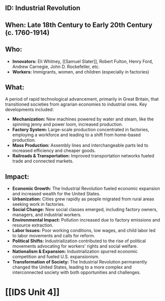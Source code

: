 ## ID: Industrial Revolution
## When:  Late 18th Century to Early 20th Century (c. 1760-1914) 
## Who: 
* **Innovators:** Eli Whitney, [[Samuel Slater]], Robert Fulton, Henry Ford, Andrew Carnegie, John D. Rockefeller, etc.
* **Workers:**  Immigrants, women, and children (especially in factories)
## What: 
A period of rapid technological advancement, primarily in Great Britain, that transitioned societies from agrarian economies to industrial ones. Key developments included:
* **Mechanization:**  New machines powered by water and steam, like the spinning jenny and power loom, increased production.
* **Factory System:**  Large-scale production concentrated in factories, employing a workforce and leading to a shift from home-based production.
* **Mass Production:** Assembly lines and interchangeable parts led to increased efficiency and cheaper goods.
* **Railroads & Transportation:**  Improved transportation networks fueled trade and connected markets.
## Impact: 
* **Economic Growth:**  The Industrial Revolution fueled economic expansion and increased wealth for the United States.
* **Urbanization:**  Cities grew rapidly as people migrated from rural areas seeking work in factories.
* **Social Change:**  New social classes emerged, including factory owners, managers, and industrial workers.
* **Environmental Impact:**  Pollution increased due to factory emissions and resource extraction. 
* **Labor Issues:**  Poor working conditions, low wages, and child labor led to labor movements and calls for reform.
* **Political Shifts:**  Industrialization contributed to the rise of political movements advocating for workers' rights and social welfare.
* **Nationalism & Expansion:**  Industrialization spurred economic competition and fueled U.S. expansionism. 
* **Transformation of Society:** The Industrial Revolution permanently changed the United States, leading to a more complex and interconnected society with both opportunities and challenges. 

# [[IDS Unit 4]]